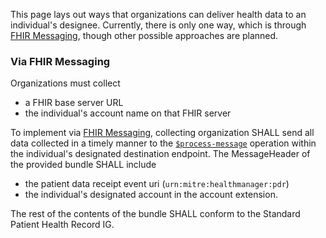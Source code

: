 This page lays out ways that organizations can deliver health data to an individual's designee. Currently, there is only one way, which is through [FHIR Messaging](https://www.hl7.org/fhir/messaging.html), though other possible approaches are planned.

### Via FHIR Messaging

Organizations must collect
- a FHIR base server URL 
- the individual's account name on that FHIR server

To implement via [FHIR Messaging](https://www.hl7.org/fhir/messaging.html), collecting organization SHALL send all data collected in a timely manner to the [`$process-message`](https://www.hl7.org/fhir/messageheader-operation-process-message.html) operation within the individual's designated destination endpoint. The MessageHeader of the provided bundle SHALL include
- the patient data receipt event uri (`urn:mitre:healthmanager:pdr`)
- the individual's designated account in the account extension.

The rest of the contents of the bundle SHALL conform to the Standard Patient Health Record IG.